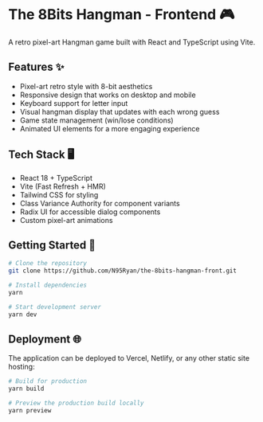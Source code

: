 # The 8Bits Hangman - Frontend 🎮

A retro pixel-art Hangman game built with React and TypeScript using Vite.

## Features ✨

- Pixel-art retro style with 8-bit aesthetics
- Responsive design that works on desktop and mobile
- Keyboard support for letter input
- Visual hangman display that updates with each wrong guess
- Game state management (win/lose conditions)
- Animated UI elements for a more engaging experience

## Tech Stack 🖥️

- React 18 + TypeScript
- Vite (Fast Refresh + HMR)
- Tailwind CSS for styling
- Class Variance Authority for component variants
- Radix UI for accessible dialog components
- Custom pixel-art animations

## Getting Started 🚀

```bash
# Clone the repository
git clone https://github.com/N95Ryan/the-8bits-hangman-front.git

# Install dependencies
yarn

# Start development server
yarn dev
```

## Deployment 🌐

The application can be deployed to Vercel, Netlify, or any other static site hosting:

```bash
# Build for production
yarn build

# Preview the production build locally
yarn preview
```
